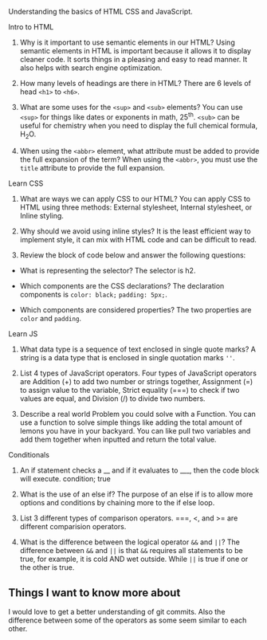 Understanding the basics of HTML CSS and JavaScript.

Intro to HTML

1. Why is it important to use semantic elements in our HTML?
  Using semantic elements in HTML is important because it allows it to display cleaner code. It sorts things in a pleasing and easy to read manner. It also helps with search engine optimization.  

2. How many levels of headings are there in HTML?
  There are 6 levels of head `<h1>` to `<h6>`.
  
3. What are some uses for the `<sup>` and `<sub>` elements?
  You can use `<sup>` for things like dates or exponents in math, 25<sup>th</sup>. `<sub>` can be useful for chemistry when you need to display the full chemical formula, H<sub>2</sub>O. 
  
4. When using the `<abbr>` element, what attribute must be added to provide the full expansion of the term?
  When using the `<abbr>`, you must use the `title` attribute to provide the full expansion.

Learn CSS

1. What are ways we can apply CSS to our HTML?
  You can apply CSS to HTML using three methods: External stylesheet, Internal stylesheet, or Inline styling.
  
2. Why should we avoid using inline styles?
  It is the least efficient way to implement style, it can mix with HTML code and can be difficult to read.
  
3. Review the block of code below and answer the following questions:
  
  - What is representing the selector?
    The selector is h2.
  
  - Which components are the CSS declarations?
    The declaration components is `color: black;` `padding: 5px;`.

  - Which components are considered properties?
    The two properties are `color` and `padding`. 
  
Learn JS

1. What data type is a sequence of text enclosed in single quote marks?
   A string is a data type that is enclosed in single quotation marks `''`.

2. List 4 types of JavaScript operators.
  Four types of JavaScript operators are Addition (+) to add two number or strings together, Assignment (=) to assign value to the variable, Strict equality (===) to check if two values are equal, and Division (/) to divide two numbers.
  
3. Describe a real world Problem you could solve with a Function.
  You can use a function to solve simple things like adding the total amount of lemons you have in your backyard. You can like pull two variables and add them together when inputted and return the total value.
  
Conditionals 

1. An if statement checks a __ and if it evaluates to ___, then the code block will execute.
   condition; true
   
2. What is the use of an else if?
  The purpose of an else if is to allow more options and conditions by chaining more to the if else loop.
  
3. List 3 different types of comparison operators.
  ===, <, and >= are different comparision operators.
  
4. What is the difference between the logical operator `&&` and `||`?
  The difference between `&&` and `||` is that `&&` requires all statements to be true, for example, it is cold AND wet outside. While `||` is true if one or the other is true.
  
 ## Things I want to know more about
 I would love to get a better understanding of git commits. Also the difference between some of the operators as some seem similar to each other. 
  
